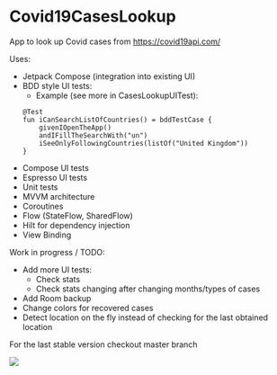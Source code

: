 # Covid19CasesLookup
App to look up Covid cases from https://covid19api.com/

Uses:
- Jetpack Compose (integration into existing UI)
- BDD style UI tests:
    - Example (see more in CasesLookupUITest): 
    ```
    @Test
    fun iCanSearchListOfCountries() = bddTestCase {
        givenIOpenTheApp()
        andIFillTheSearchWith("un")
        iSeeOnlyFollowingCountries(listOf("United Kingdom"))
    }
  ```
- Compose UI tests
- Espresso UI tests
- Unit tests
- MVVM architecture
- Coroutines
- Flow (StateFlow, SharedFlow)
- Hilt for dependency injection
- View Binding

Work in progress / TODO:
- Add more UI tests:
    - Check stats
    - Check stats changing after changing months/types of cases
- Add Room backup
- Change colors for recovered cases
- Detect location on the fly instead of checking for the last obtained location

For the last stable version checkout master branch

<img src="media/cases_lookup.gif">

